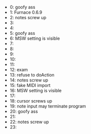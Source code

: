 - 0: goofy ass
- 1: Furnace 0.6.9
- 2: notes screw up
- 3:
- 4:
- 5: goofy ass
- 6: MSW setting is visible
- 7:
- 8:
- 9:
- 10:
- 11:
- 12: exam
- 13: refuse to doAction
- 14: notes screw up
- 15: fake MIDI import
- 16: MSW setting is visible
- 17:
- 18: cursor screws up
- 19: note input may terminate program
- 20: goofy ass
- 21:
- 22: notes screw up
- 23:

